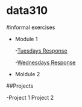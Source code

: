 # data310

#informal exercises
- Module 1

    -[Tuesdays Response](01tuesdayresponse.md)
  
   -[Wednesdays Response](wednesday07response.md)
  


- Moldule 2



##Projects

-Project 1
Project 2